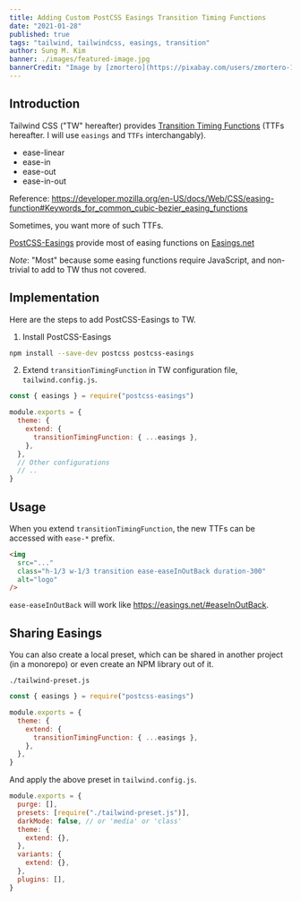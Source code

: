```yaml
---
title: Adding Custom PostCSS Easings Transition Timing Functions
date: "2021-01-28"
published: true
tags: "tailwind, tailwindcss, easings, transition"
author: Sung M. Kim
banner: ./images/featured-image.jpg
bannerCredit: "Image by [zmortero](https://pixabay.com/users/zmortero-1348534/?utm_source=link-attribution&utm_medium=referral&utm_campaign=image&utm_content=912247) from [Pixabay](https://pixabay.com/?utm_source=link-attribution&utm_medium=referral&utm_campaign=image&utm_content=912247)"
---
```


## Introduction

Tailwind CSS ("TW" hereafter) provides [Transition Timing Functions](https://tailwindcss.com/docs/transition-timing-function) (TTFs hereafter. I will use `easings` and `TTFs` interchangably).

- ease-linear
- ease-in
- ease-out
- ease-in-out

Reference: https://developer.mozilla.org/en-US/docs/Web/CSS/easing-function#Keywords_for_common_cubic-bezier_easing_functions

Sometimes, you want more of such TTFs.

[PostCSS-Easings](https://github.com/postcss/postcss-easings) provide most of easing functions on [Easings.net](https://easings.net/)

_Note_: "Most" because some easing functions require JavaScript, and non-trivial to add to TW thus not covered.

## Implementation

Here are the steps to add PostCSS-Easings to TW.

1. Install PostCSS-Easings

```bash
npm install --save-dev postcss postcss-easings
```

2. Extend `transitionTimingFunction` in TW configuration file, `tailwind.config.js`.

```js
const { easings } = require("postcss-easings")

module.exports = {
  theme: {
    extend: {
      transitionTimingFunction: { ...easings },
    },
  },
  // Other configurations
  // ..
}
```

## Usage

When you extend `transitionTimingFunction`, the new TTFs can be accessed with `ease-*` prefix.

```html
<img
  src="..."
  class="h-1/3 w-1/3 transition ease-easeInOutBack duration-300"
  alt="logo"
/>
```

`ease-easeInOutBack` will work like https://easings.net/#easeInOutBack.

## Sharing Easings

You can also create a local preset, which can be shared in another project (in a monorepo) or even create an NPM library out of it.

`./tailwind-preset.js`

```js
const { easings } = require("postcss-easings")

module.exports = {
  theme: {
    extend: {
      transitionTimingFunction: { ...easings },
    },
  },
}
```

And apply the above preset in `tailwind.config.js`.

```js
module.exports = {
  purge: [],
  presets: [require("./tailwind-preset.js")],
  darkMode: false, // or 'media' or 'class'
  theme: {
    extend: {},
  },
  variants: {
    extend: {},
  },
  plugins: [],
}
```

